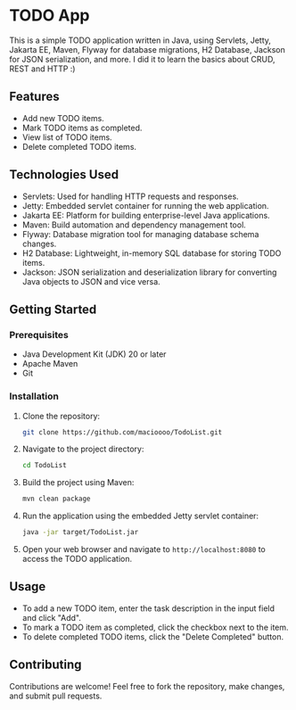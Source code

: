 # TODO App

This is a simple TODO application written in Java, using Servlets, Jetty, Jakarta EE, Maven, Flyway for database migrations, H2 Database, Jackson for JSON serialization, and more.
I did it to learn the basics about CRUD, REST and HTTP :)

## Features

- Add new TODO items.
- Mark TODO items as completed.
- View list of TODO items.
- Delete completed TODO items.

## Technologies Used

- Servlets: Used for handling HTTP requests and responses.
- Jetty: Embedded servlet container for running the web application.
- Jakarta EE: Platform for building enterprise-level Java applications.
- Maven: Build automation and dependency management tool.
- Flyway: Database migration tool for managing database schema changes.
- H2 Database: Lightweight, in-memory SQL database for storing TODO items.
- Jackson: JSON serialization and deserialization library for converting Java objects to JSON and vice versa.

## Getting Started

### Prerequisites

- Java Development Kit (JDK) 20 or later
- Apache Maven
- Git

### Installation

1. Clone the repository:

   ```bash
   git clone https://github.com/macioooo/TodoList.git
   ```

2. Navigate to the project directory:

   ```bash
   cd TodoList
   ```

3. Build the project using Maven:

   ```bash
   mvn clean package
   ```

4. Run the application using the embedded Jetty servlet container:

   ```bash
   java -jar target/TodoList.jar
   ```

5. Open your web browser and navigate to `http://localhost:8080` to access the TODO application.

## Usage

- To add a new TODO item, enter the task description in the input field and click "Add".
- To mark a TODO item as completed, click the checkbox next to the item.
- To delete completed TODO items, click the "Delete Completed" button.

## Contributing

Contributions are welcome! Feel free to fork the repository, make changes, and submit pull requests.

